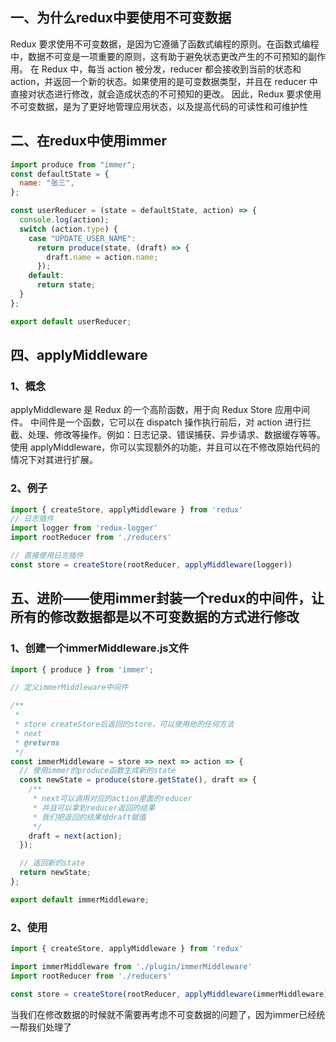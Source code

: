## 一、为什么redux中要使用不可变数据
Redux 要求使用不可变数据，是因为它遵循了函数式编程的原则。在函数式编程中，数据不可变是一项重要的原则，这有助于避免状态更改产生的不可预知的副作用。
在 Redux 中，每当 action 被分发，reducer 都会接收到当前的状态和 action，并返回一个新的状态。如果使用的是可变数据类型，并且在 reducer 中直接对状态进行修改，就会造成状态的不可预知的更改。
因此，Redux 要求使用不可变数据，是为了更好地管理应用状态，以及提高代码的可读性和可维护性
## 二、在redux中使用immer
```jsx
import produce from "immer";
const defaultState = {
  name: "张三",
};

const userReducer = (state = defaultState, action) => {
  console.log(action);
  switch (action.type) {
    case "UPDATE_USER_NAME":
      return produce(state, (draft) => {
        draft.name = action.name;
      });
    default:
      return state;
  }
};

export default userReducer;

```
## 四、applyMiddleware
### 1、概念
applyMiddleware 是 Redux 的一个高阶函数，用于向 Redux Store 应用中间件。
中间件是一个函数，它可以在 dispatch 操作执行前后，对 action 进行拦截、处理、修改等操作。例如：日志记录、错误捕获、异步请求、数据缓存等等。
使用 applyMiddleware，你可以实现额外的功能，并且可以在不修改原始代码的情况下对其进行扩展。
### 2、例子
```jsx
import { createStore, applyMiddleware } from 'redux'
// 日志插件
import logger from 'redux-logger'
import rootReducer from './reducers'

// 直接使用日志插件
const store = createStore(rootReducer, applyMiddleware(logger))
```
## 五、进阶——使用immer封装一个redux的中间件，让所有的修改数据都是以不可变数据的方式进行修改
### 1、创建一个immerMiddleware.js文件
```jsx
import { produce } from 'immer';

// 定义immerMiddleware中间件

/**
 * 
 * store createStore后返回的store，可以使用他的任何方法
 * next 
 * @returns 
 */
const immerMiddleware = store => next => action => {
  // 使用immer的produce函数生成新的state
  const newState = produce(store.getState(), draft => {
    /**
     * next可以调用对应的action里面的reducer
     * 并且可以拿到reducer返回的结果
     * 我们把返回的结果给draft赋值
     */
    draft = next(action);
  });

  // 返回新的state
  return newState;
};

export default immerMiddleware;

```
### 2、使用
```jsx
import { createStore, applyMiddleware } from 'redux'

import immerMiddleware from './plugin/immerMiddleware'
import rootReducer from './reducers'

const store = createStore(rootReducer, applyMiddleware(immerMiddleware))
```
当我们在修改数据的时候就不需要再考虑不可变数据的问题了，因为immer已经统一帮我们处理了
